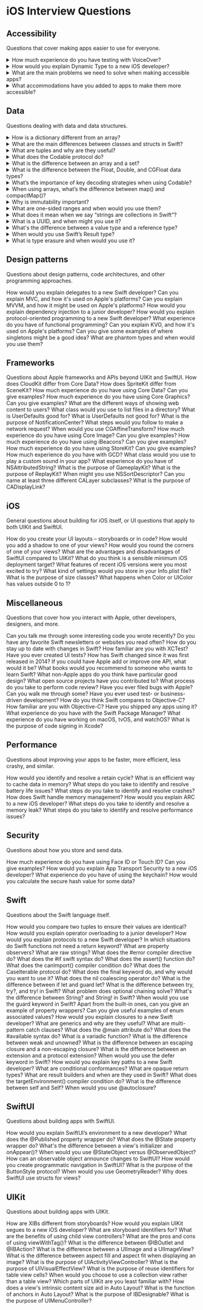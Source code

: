 # iOS Interview Questions 
## Accessibility
Questions that cover making apps easier to use for everyone.

<details>
  <summary>How much experience do you have testing with VoiceOver?</summary>
  <p style="margin-top: 6px">
    VoiceOver is a central part of Apple's accessibility system, to the point where if your app isn't accessible to VoiceOver it's probably not accessible to other accessibility systems in iOS. So, talk about your experience trying it out, how you make sure you've tested a UI thoroughly, any problems you've hit, and for bonus points mention the screen curtain!
  </p>
</details>

<details>
  <summary>How would you explain Dynamic Type to a new iOS developer?</summary>
  <p style="margin-top: 6px">
    This is a sneaky question, because if you say “I don’t use it” or (worse) “I don’t know what it is”, it sort of means you don’t pay attention to accessibility or user preferences. Dynamic Type is a way of allowing the user to adjust their preferred size for all fonts in all apps, and it's surprisingly easy to use from both a developer and user perspective. SwiftUI even defaults to using it across the board!
  </p>
</details>

<details>
  <summary>What are the main problems we need to solve when making accessible apps?</summary>
  <p style="margin-top: 6px">
   Try to give a range of answers: visual impairment, color blindness, touch problems, and audio problems are all good places to start, so give some specific examples of issues folks hit and how you solve them with Apple's accessibility tools.

You should at the very least be able to talk about Dynamic Type confidently – why is it important, how does it adapt to user needs, and how do you use it in your apps?
  </p>
</details>

<details>
  <summary>What accommodations have you added to apps to make them more accessible?</summary>
  <p style="margin-top: 6px">
   Hopefully you can think of a few examples where you've added icons alongside colors to accommodate folks with color blindness, or where you've added support for the Reduce Motion option, and so on.

This really is about being specific: which changes were easier or harder to make and why?
  </p>
</details>

## Data
Questions dealing with data and data structures.

<details>
  <summary>How is a dictionary different from an array?</summary>
  <p style="margin-top: 6px">
   It’s all down to how you access data: arrays must be accessed using the index of each element, whereas dictionaries can be accessed using something you define – strings are very common. Make sure and give practical examples of where each would be used.
  </p>
</details>

<details>
  <summary>What are the main differences between classes and structs in Swift?
</summary>
  <p style="margin-top: 6px">
  Your answer ought to include a discussion of value types (like structs) and reference types (like classes), but also the fact that classes allow inheritance.

For bonus points you could mention that classes have `deinit()` methods and structs do not.
  </p>
</details>

<details>
  <summary>What are tuples and why are they useful?</summary>
  <p style="margin-top: 6px">
  Tuples are a bit like anonymous structs, and are helpful for returning multiple values from a method in a type-safe way, among other things. Make sure you go on to provide some explanation of where they might be useful, such as returning two values from an array.
  </p>
</details>

<details>
  <summary>What does the Codable protocol do?</summary>
  <p style="margin-top: 6px">
  This protocol was introduced in Swift 4 to let us quickly and safely convert custom Swift types to and from JSON, XML, and similar.

For bonus points talk about customization points such as key and date decoding strategies, the `CodingKey` protocol, and more, so that you're able to show you can handle a range of input and output styles.
  </p>
</details>

<details>
  <summary>What is the difference between an array and a set?</summary>
  <p style="margin-top: 6px">
  This is a bit like computer science 101, so start by answering with the facts: sets can’t contain duplicates and are unordered, so lookup is significantly faster. Note: this might sound like a trivial question, but the "significantly faster" part is critical – sets can be thousands of times faster than arrays depending on how many elements they contain. If you can, go on to give specific examples of where a set would be a better idea than an array.
  </p>
</details>

<details>
  <summary>What is the difference between the Float, Double, and CGFloat data types?</summary>
  <p style="margin-top: 6px">

It’s a question of how many bits are used to store data: `Float` is always 32-bit, `Double` is always 64-bit, and `CGFloat` is either 32-bit or 64-bit depending on the device it runs on, but realistically it’s just 64-bit all the time.

For bonus points, talk about how Swift 5.5 and onwards allows us to use `CGFloat` and `Double` interchangeably.
  </p>
</details>

<details>
  <summary>What’s the importance of key decoding strategies when using Codable?</summary>
  <p style="margin-top: 6px">
  
  Give a specific answer first – “key decoding strategies let us handle difference between JSON keys and property names in our `Decodable` struct” – then provide some kind of practical sample. For example, you might say that it’s common for JSON keys to use `snake_case` for key names, whereas in Swift we prefer `camelCase`, so we need to use a key decoding strategy to convert between the two.
  </p>
</details>

<details>
  <summary>When using arrays, what’s the difference between map() and compactMap()?</summary>
  <p style="margin-top: 6px">

  Remember to give practical examples as well as outlining the core differences. So, you might start by saying the `map()` transforms a sequence using a function we specify, whereas `compactMap()` does that same step but then unwraps its optionals and discards any nil values. For example, converting an array of strings into integers works better with `compactMap()`, because creating an `Int` from a `String` is failable.
  </p>
</details>

<details>
  <summary>Why is immutability important?</summary>
  <p style="margin-top: 6px">

  Immutability is baked deep into Swift, and Xcode even warns if `var` was used when `let` was possible. It’s important because it’s like a programming contract: we’re saying This Thing Should Not Change, so if we try to change it the compiler will refuse.
  </p>
</details>

<details>
  <summary>What are one-sided ranges and when would you use them?</summary>
  <p style="margin-top: 6px">
  As always, start with a simple definition that clarifies the difference between regular ranges, then provide a practical example.

So, you might say that one-sided ranges are ranges where you don’t specify the start or end of the range, meaning that Swift will automatically make the range start from the start of the collection or the end of the collection. They are useful when you want to read from a certain position to the end of a collection, such as if you want to skip the first 10 users in an array.
  </p>
</details>

<details>
  <summary>What does it mean when we say “strings are collections in Swift”?</summary>
  <p style="margin-top: 6px">

  This statement means that Swift’s `String` type conform to the `Collection` protocol, which allows us to loop over characters, count how long the string is, map the characters, select random characters, and more.

For bonus points, move on to talk about the `Collection` protocol itself – how it means we have a consistent way to work with strings, arrays, sets, and more.
  </p>
</details>

<details>
  <summary>What is a UUID, and when might you use it?</summary>
  <p style="margin-top: 6px">
  UUID stands for "universally unique identifier", which is a long string of hexadecimal numbers stored in a single type.

UUIDs are helpful for ensuring some value is guaranteed to be unique, for example you might need a unique filename when saving something.

For bonus points, perhaps explain why we call them universally unique – if you created 100 trillion UUIDs there's a one in a billion chance of generating a duplicate.
  </p>
</details>

<details>
  <summary>What's the difference between a value type and a reference type?</summary>
  <p style="margin-top: 6px">
  The best way to frame this discussion is likely to be classes vs structs: an instance of a class can have multiple owners, but an instance of a struct cannot.

For bonus points mention that closures are also reference types, and the implications of that.
  </p>
</details>

<details>
  <summary>When would you use Swift’s Result type?</summary>
  <p style="margin-top: 6px">
  Start with a brief introduction to what `Result` does, saying that it’s an enum encapsulating success and failure, both with associated values so you can attach extra information. I would then dive into the “when would you use it” part of the question – talking about asynchronous code is your best bet, particularly in comparison to how things like `URLSession` would often pass both a value and an error even when only one should exist at a time.

If you’d like to go into more detail, more benefits of `Result` include being able to send the result of a function around as value to be handled at a later date, and also the ability to handle typed errors.
  </p>
</details>

<details>
  <summary>What is type erasure and when would you use it?</summary>
  <p style="margin-top: 6px">

  Type erasure allows us to throw away some type information, for example to say that an array of strings is actually just `AnySequence` – it’s a sequence containing strings, but we don’t know exactly what kind of sequence.

This is particularly useful when types are long and complex, which is often the case with Combine. So, rather than having a return type that is 500 characters long, we can just say `AnyPublisher<SomeType, Never>` – it’s a publisher that will provide `SomeType` and never throw an error, but we don’t care exactly what publisher it is.
  </p>
</details>


## Design patterns
Questions about design patterns, code architectures, and other programming approaches.

  How would you explain delegates to a new Swift developer?
  Can you explain MVC, and how it's used on Apple's platforms?
  Can you explain MVVM, and how it might be used on Apple's platforms?
  How would you explain dependency injection to a junior developer?
  How would you explain protocol-oriented programming to a new Swift developer?
  What experience do you have of functional programming?
  Can you explain KVO, and how it's used on Apple's platforms?
  Can you give some examples of where singletons might be a good idea?
  What are phantom types and when would you use them?
  

## Frameworks
Questions about Apple frameworks and APIs beyond UIKit and SwiftUI.
  How does CloudKit differ from Core Data?
  How does SpriteKit differ from SceneKit?
  How much experience do you have using Core Data? Can you give examples?
  How much experience do you have using Core Graphics? Can you give examples?
  What are the different ways of showing web content to users?
  What class would you use to list files in a directory?
  What is UserDefaults good for? What is UserDefaults not good for?
  What is the purpose of NotificationCenter?
  What steps would you follow to make a network request?
  When would you use CGAffineTransform?
  How much experience do you have using Core Image? Can you give examples?
  How much experience do you have using iBeacons? Can you give examples?
  How much experience do you have using StoreKit? Can you give examples?
  How much experience do you have with GCD?
  What class would you use to play a custom sound in your app?
  What experience do you have of NSAttributedString?
  What is the purpose of GameplayKit?
  What is the purpose of ReplayKit?
  When might you use NSSortDescriptor?
  Can you name at least three different CALayer subclasses?
  What is the purpose of CADisplayLink?


## iOS
General questions about building for iOS itself, or UI questions that apply to both UIKit and SwiftUI.

  How do you create your UI layouts – storyboards or in code?
  How would you add a shadow to one of your views?
  How would you round the corners of one of your views?
  What are the advantages and disadvantages of SwiftUI compared to UIKit?
  What do you think is a sensible minimum iOS deployment target?
  What features of recent iOS versions were you most excited to try?
  What kind of settings would you store in your Info.plist file?
  What is the purpose of size classes?
  What happens when Color or UIColor has values outside 0 to 1?


## Miscellaneous
Questions that cover how you interact with Apple, other developers, designers, and more.

  Can you talk me through some interesting code you wrote recently?
  Do you have any favorite Swift newsletters or websites you read often?
  How do you stay up to date with changes in Swift?
  How familiar are you with XCTest? Have you ever created UI tests?
  How has Swift changed since it was first released in 2014?
  If you could have Apple add or improve one API, what would it be?
  What books would you recommend to someone who wants to learn Swift?
  What non-Apple apps do you think have particular good design?
  What open source projects have you contributed to?
  What process do you take to perform code review?
  Have you ever filed bugs with Apple? Can you walk me through some?
  Have you ever used test- or business-driven development?
  How do you think Swift compares to Objective-C?
  How familiar are you with Objective-C? Have you shipped any apps using it?
  What experience do you have with the Swift Package Manager?
  What experience do you have working on macOS, tvOS, and watchOS?
  What is the purpose of code signing in Xcode?


## Performance
Questions about improving your apps to be faster, more efficient, less crashy, and similar.

  How would you identify and resolve a retain cycle?
  What is an efficient way to cache data in memory?
  What steps do you take to identify and resolve battery life issues?
  What steps do you take to identify and resolve crashes?
  How does Swift handle memory management?
  How would you explain ARC to a new iOS developer?
  What steps do you take to identify and resolve a memory leak?
  What steps do you take to identify and resolve performance issues?


## Security
Questions about how you store and send data.

  How much experience do you have using Face ID or Touch ID? Can you give examples?
  How would you explain App Transport Security to a new iOS developer?
  What experience do you have of using the keychain?
  How would you calculate the secure hash value for some data?


## Swift
Questions about the Swift language itself.

  How would you compare two tuples to ensure their values are identical?
  How would you explain operator overloading to a junior developer?
  How would you explain protocols to a new Swift developer?
  In which situations do Swift functions not need a return keyword?
  What are property observers?
  What are raw strings?
  What does the #error compiler directive do?
  What does the #if swift syntax do?
  What does the assert() function do?
  What does the canImport() compiler condition do?
  What does the CaseIterable protocol do?
  What does the final keyword do, and why would you want to use it?
  What does the nil coalescing operator do?
  What is the difference between if let and guard let?
  What is the difference between try, try?, and try! in Swift?
  What problem does optional chaining solve?
  What's the difference between String? and String! in Swift?
  When would you use the guard keyword in Swift?
  Apart from the built-in ones, can you give an example of property wrappers?
  Can you give useful examples of enum associated values?
  How would you explain closures to a new Swift developer?
  What are generics and why are they useful?
  What are multi-pattern catch clauses?
  What does the @main attribute do?
  What does the #available syntax do?
  What is a variadic function?
  What is the difference between weak and unowned?
  What is the difference between an escaping closure and a non-escaping closure?
  What is the difference between an extension and a protocol extension?
  When would you use the defer keyword in Swift?
  How would you explain key paths to a new Swift developer?
  What are conditional conformances?
  What are opaque return types?
  What are result builders and when are they used in Swift?
  What does the targetEnvironment() compiler condition do?
  What is the difference between self and Self?
  When would you use @autoclosure?


## SwiftUI
Questions about building apps with SwiftUI.

  How would you explain SwiftUI’s environment to a new developer?
  What does the @Published property wrapper do?
  What does the @State property wrapper do?
  What's the difference between a view's initializer and onAppear()?
  When would you use @StateObject versus @ObservedObject?
  How can an observable object announce changes to SwiftUI?
  How would you create programmatic navigation in SwiftUI?
  What is the purpose of the ButtonStyle protocol?
  When would you use GeometryReader?
  Why does SwiftUI use structs for views?


## UIKit
Questions about building apps with UIKit.

  How are XIBs different from storyboards?
  How would you explain UIKit segues to a new iOS developer?
  What are storyboard identifiers for?
  What are the benefits of using child view controllers?
  What are the pros and cons of using viewWithTag()?
  What is the difference between @IBOutlet and @IBAction?
  What is the difference between a UIImage and a UIImageView?
  What is the difference between aspect fill and aspect fit when displaying an image?
  What is the purpose of UIActivityViewController?
  What is the purpose of UIVisualEffectView?
  What is the purpose of reuse identifiers for table view cells?
  When would you choose to use a collection view rather than a table view?
  Which parts of UIKit are you least familiar with?
  How does a view's intrinsic content size aid in Auto Layout?
  What is the function of anchors in Auto Layout?
  What is the purpose of IBDesignable?
  What is the purpose of UIMenuController?